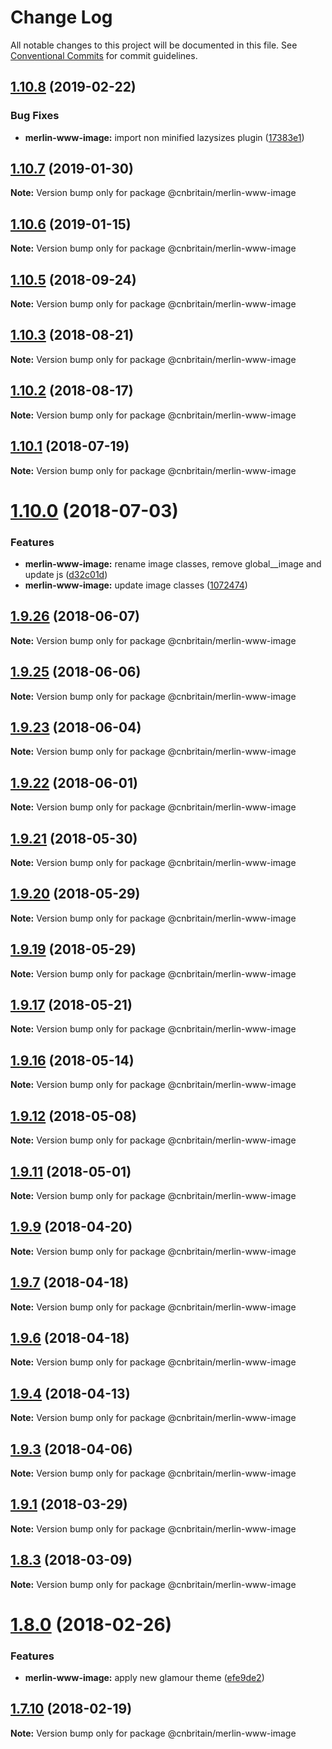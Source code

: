 # Change Log

All notable changes to this project will be documented in this file.
See [Conventional Commits](https://conventionalcommits.org) for commit guidelines.

## [1.10.8](https://github.com/cnduk/merlin-www-components/compare/@cnbritain/merlin-www-image@1.10.7...@cnbritain/merlin-www-image@1.10.8) (2019-02-22)


### Bug Fixes

* **merlin-www-image:** import non minified lazysizes plugin ([17383e1](https://github.com/cnduk/merlin-www-components/commit/17383e1))





## [1.10.7](https://github.com/cnduk/merlin-www-components/compare/@cnbritain/merlin-www-image@1.10.6...@cnbritain/merlin-www-image@1.10.7) (2019-01-30)

**Note:** Version bump only for package @cnbritain/merlin-www-image





## [1.10.6](https://github.com/cnduk/merlin-www-components/compare/@cnbritain/merlin-www-image@1.10.5...@cnbritain/merlin-www-image@1.10.6) (2019-01-15)

**Note:** Version bump only for package @cnbritain/merlin-www-image





<a name="1.10.5"></a>
## [1.10.5](https://github.com/cnduk/merlin-www-components/compare/@cnbritain/merlin-www-image@1.10.4...@cnbritain/merlin-www-image@1.10.5) (2018-09-24)




**Note:** Version bump only for package @cnbritain/merlin-www-image

<a name="1.10.3"></a>
## [1.10.3](https://github.com/cnduk/merlin-www-components/compare/@cnbritain/merlin-www-image@1.10.2...@cnbritain/merlin-www-image@1.10.3) (2018-08-21)




**Note:** Version bump only for package @cnbritain/merlin-www-image

<a name="1.10.2"></a>
## [1.10.2](https://github.com/cnduk/merlin-www-components/compare/@cnbritain/merlin-www-image@1.10.1...@cnbritain/merlin-www-image@1.10.2) (2018-08-17)




**Note:** Version bump only for package @cnbritain/merlin-www-image

<a name="1.10.1"></a>
## [1.10.1](https://github.com/cnduk/merlin-www-components/compare/@cnbritain/merlin-www-image@1.10.0...@cnbritain/merlin-www-image@1.10.1) (2018-07-19)




**Note:** Version bump only for package @cnbritain/merlin-www-image

<a name="1.10.0"></a>
# [1.10.0](https://github.com/cnduk/merlin-www-components/compare/@cnbritain/merlin-www-image@1.9.26...@cnbritain/merlin-www-image@1.10.0) (2018-07-03)


### Features

* **merlin-www-image:** rename image classes, remove global__image and update js ([d32c01d](https://github.com/cnduk/merlin-www-components/commit/d32c01d))
* **merlin-www-image:** update image classes ([1072474](https://github.com/cnduk/merlin-www-components/commit/1072474))




<a name="1.9.26"></a>
## [1.9.26](https://github.com/cnduk/merlin-www-components/compare/@cnbritain/merlin-www-image@1.9.25...@cnbritain/merlin-www-image@1.9.26) (2018-06-07)




**Note:** Version bump only for package @cnbritain/merlin-www-image

<a name="1.9.25"></a>
## [1.9.25](https://github.com/cnduk/merlin-www-components/compare/@cnbritain/merlin-www-image@1.9.24...@cnbritain/merlin-www-image@1.9.25) (2018-06-06)




**Note:** Version bump only for package @cnbritain/merlin-www-image

<a name="1.9.23"></a>
## [1.9.23](https://github.com/cnduk/merlin-www-components/compare/@cnbritain/merlin-www-image@1.9.22...@cnbritain/merlin-www-image@1.9.23) (2018-06-04)




**Note:** Version bump only for package @cnbritain/merlin-www-image

<a name="1.9.22"></a>
## [1.9.22](https://github.com/cnduk/merlin-www-components/compare/@cnbritain/merlin-www-image@1.9.21...@cnbritain/merlin-www-image@1.9.22) (2018-06-01)




**Note:** Version bump only for package @cnbritain/merlin-www-image

<a name="1.9.21"></a>
## [1.9.21](https://github.com/cnduk/merlin-www-components/compare/@cnbritain/merlin-www-image@1.9.20...@cnbritain/merlin-www-image@1.9.21) (2018-05-30)




**Note:** Version bump only for package @cnbritain/merlin-www-image

<a name="1.9.20"></a>
## [1.9.20](https://github.com/cnduk/merlin-www-components/compare/@cnbritain/merlin-www-image@1.9.19...@cnbritain/merlin-www-image@1.9.20) (2018-05-29)




**Note:** Version bump only for package @cnbritain/merlin-www-image

<a name="1.9.19"></a>
## [1.9.19](https://github.com/cnduk/merlin-www-components/compare/@cnbritain/merlin-www-image@1.9.18...@cnbritain/merlin-www-image@1.9.19) (2018-05-29)




**Note:** Version bump only for package @cnbritain/merlin-www-image

<a name="1.9.17"></a>
## [1.9.17](https://github.com/cnduk/merlin-www-components/compare/@cnbritain/merlin-www-image@1.9.16...@cnbritain/merlin-www-image@1.9.17) (2018-05-21)




**Note:** Version bump only for package @cnbritain/merlin-www-image

<a name="1.9.16"></a>
## [1.9.16](https://github.com/cnduk/merlin-www-components/compare/@cnbritain/merlin-www-image@1.9.15...@cnbritain/merlin-www-image@1.9.16) (2018-05-14)




**Note:** Version bump only for package @cnbritain/merlin-www-image

<a name="1.9.12"></a>
## [1.9.12](https://github.com/cnduk/merlin-www-components/compare/@cnbritain/merlin-www-image@1.9.11...@cnbritain/merlin-www-image@1.9.12) (2018-05-08)




**Note:** Version bump only for package @cnbritain/merlin-www-image

<a name="1.9.11"></a>
## [1.9.11](https://github.com/cnduk/merlin-www-components/compare/@cnbritain/merlin-www-image@1.9.10...@cnbritain/merlin-www-image@1.9.11) (2018-05-01)




**Note:** Version bump only for package @cnbritain/merlin-www-image

<a name="1.9.9"></a>
## [1.9.9](https://github.com/cnduk/merlin-www-components/compare/@cnbritain/merlin-www-image@1.9.8...@cnbritain/merlin-www-image@1.9.9) (2018-04-20)




**Note:** Version bump only for package @cnbritain/merlin-www-image

<a name="1.9.7"></a>
## [1.9.7](https://github.com/cnduk/merlin-www-components/compare/@cnbritain/merlin-www-image@1.9.6...@cnbritain/merlin-www-image@1.9.7) (2018-04-18)




**Note:** Version bump only for package @cnbritain/merlin-www-image

<a name="1.9.6"></a>
## [1.9.6](https://github.com/cnduk/merlin-www-components/compare/@cnbritain/merlin-www-image@1.9.5...@cnbritain/merlin-www-image@1.9.6) (2018-04-18)




**Note:** Version bump only for package @cnbritain/merlin-www-image

<a name="1.9.4"></a>
## [1.9.4](https://github.com/cnduk/merlin-www-components/compare/@cnbritain/merlin-www-image@1.9.3...@cnbritain/merlin-www-image@1.9.4) (2018-04-13)




**Note:** Version bump only for package @cnbritain/merlin-www-image

<a name="1.9.3"></a>
## [1.9.3](https://github.com/cnduk/merlin-www-components/compare/@cnbritain/merlin-www-image@1.9.2...@cnbritain/merlin-www-image@1.9.3) (2018-04-06)




**Note:** Version bump only for package @cnbritain/merlin-www-image

<a name="1.9.1"></a>
## [1.9.1](https://github.com/cnduk/merlin-www-components/compare/@cnbritain/merlin-www-image@1.9.0...@cnbritain/merlin-www-image@1.9.1) (2018-03-29)




**Note:** Version bump only for package @cnbritain/merlin-www-image

<a name="1.8.3"></a>
## [1.8.3](https://github.com/cnduk/merlin-www-components/compare/@cnbritain/merlin-www-image@1.8.2...@cnbritain/merlin-www-image@1.8.3) (2018-03-09)




**Note:** Version bump only for package @cnbritain/merlin-www-image

<a name="1.8.0"></a>
# [1.8.0](https://github.com/cnduk/merlin-www-components/compare/@cnbritain/merlin-www-image@1.7.14...@cnbritain/merlin-www-image@1.8.0) (2018-02-26)


### Features

* **merlin-www-image:** apply new glamour theme ([efe9de2](https://github.com/cnduk/merlin-www-components/commit/efe9de2))




<a name="1.7.10"></a>
## [1.7.10](https://github.com/cnduk/merlin-www-components/compare/@cnbritain/merlin-www-image@1.7.9...@cnbritain/merlin-www-image@1.7.10) (2018-02-19)




**Note:** Version bump only for package @cnbritain/merlin-www-image
